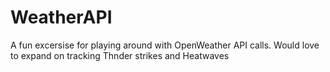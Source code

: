 # WeatherAPI
A fun excersise for playing around with OpenWeather API calls.
Would love to expand on tracking Thnder strikes and Heatwaves
